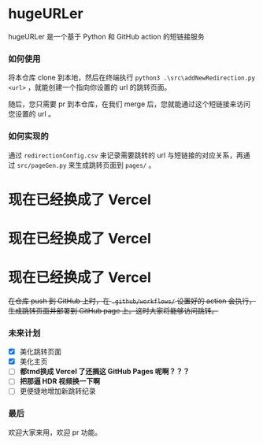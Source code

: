 # hugeURLer

hugeURLer 是一个基于 Python 和 GitHub action 的短链接服务

### 如何使用

将本仓库 clone 到本地，然后在终端执行 `python3 .\src\addNewRedirection.py  <url>` ，就能创建一个指向你设置的 url 的跳转页面。

随后，您只需要 pr 到本仓库，在我们 merge 后，您就能通过这个短链接来访问您设置的 url 。

### 如何实现的

通过 `redirectionConfig.csv` 来记录需要跳转的 url 与短链接的对应关系，再通过 `src/pageGen.py` 来生成跳转页面到 `pages/` 。

# 现在已经换成了 Vercel
# 现在已经换成了 Vercel
# 现在已经换成了 Vercel

~~在仓库 push 到 GitHub 上时，在 `.github/workflows/` 设置好的 action 会执行，生成跳转页面并部署到 GitHub page 上。这时大家将能够访问跳转。~~


### 未来计划

- [x] 美化跳转页面
- [x] 美化主页
- [ ] **都tmd换成 Vercel 了还搁这 GitHub Pages 呢啊？？？**
- [ ] **把那逼 HDR 视频换一下啊**
- [ ] 更便捷地增加新跳转纪录

### 最后

欢迎大家来用，欢迎 pr 功能。
